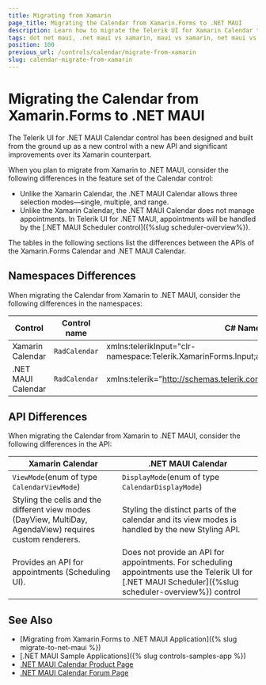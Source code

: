```yaml
---
title: Migrating from Xamarin
page_title: Migrating the Calendar from Xamarin.Forms to .NET MAUI
description: Learn how to migrate the Telerik UI for Xamarin Calendar to the Telerik UI for .NET MAUI Calendar by updating the namespaces, the incompatible NuGet packages and API.
tags: dot net maui, .net maui vs xamarin, maui vs xamarin, net maui vs xamarin, migration, xamarin.forms
position: 100
previous_url: /controls/calendar/migrate-from-xamarin
slug: calendar-migrate-from-xamarin
---
```


# Migrating the Calendar from Xamarin.Forms to .NET MAUI

The Telerik UI for .NET MAUI Calendar control has been designed and built from the ground up as a new control with a new API and significant improvements over its Xamarin counterpart.

When you plan to migrate from Xamarin to .NET MAUI, consider the following differences in the feature set of the Calendar control:
* Unlike the Xamarin Calendar, the .NET MAUI Calendar allows three selection modes—single, multiple, and range.
* Unlike the Xamarin Calendar, the .NET MAUI Calendar does not manage appointments. In Telerik UI for .NET MAUI, appointments will be handled by the [.NET MAUI Scheduler control]({%slug scheduler-overview%}).

The tables in the following sections list the differences between the APIs of the Xamarin.Forms Calendar and .NET MAUI Calendar.

## Namespaces Differences

When migrating the Calendar from Xamarin to .NET MAUI, consider the following differences in the namespaces:

| Control | Control name | C# Namespace | XAML Namespcace |
| --------------- | --------------- | --------------- | --------------------------------------------------- |
| Xamarin Calendar | `RadCalendar` | xmlns:telerikInput="clr-namespace:Telerik.XamarinForms.Input;assembly=Telerik.XamarinForms.Input" | using Telerik.XamarinForms.Input; |
| .NET MAUI Calendar | `RadCalendar` |  xmlns:telerik="http://schemas.telerik.com/2022/xaml/maui" | using Telerik.Maui.Controls; |

## API Differences

When migrating the Calendar from Xamarin to .NET MAUI, consider the following differences in the API:

| Xamarin Calendar | .NET MAUI Calendar |
| ------------- | --------------- |
| `ViewMode`(enum of type `CalendarViewMode`) | `DisplayMode`(enum of type `CalendarDisplayMode`) |
| Styling the cells and the different view modes (DayView, MultiDay, AgendaView) requires custom renderers. | Styling the distinct parts of the calendar and its view modes is handled by the new Styling API. |
| Provides an API for appointments (Scheduling UI). | Does not provide an API for appointments. For scheduling appointments use the Telerik UI for [.NET MAUI Scheduler]({%slug scheduler-overview%}) control  |

## See Also

* [Migrating from Xamarin.Forms to .NET MAUI Application]({% slug migrate-to-net-maui %})
* [.NET MAUI Sample Applications]({% slug controls-samples-app %})
* [.NET MAUI Calendar Product Page](https://www.telerik.com/maui-ui/calendar)
* [.NET MAUI Calendar Forum Page](https://www.telerik.com/forums/maui?tagId=2057)
